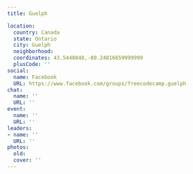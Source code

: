```yaml
---
title: Guelph

location:
  country: Canada
  state: Ontario
  city: Guelph
  neighborhood: 
  coordinates: 43.5448048,-80.24816659999999
  plusCode: ''
social:
  name: Facebook
  URL: https://www.facebook.com/groups/freecodecamp.guelph
chat:
  name: ''
  URL: ''
event:
  name: ''
  URL: ''
leaders:
- name: ''
  URL: ''
photos:
  old: 
  cover: ''
---
```

